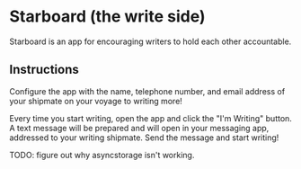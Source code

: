 # Starboard (the write side)
Starboard is an app for encouraging writers to hold each other accountable.

## Instructions
Configure the app with the name, telephone number, and email address of
your shipmate on your voyage to writing more!

Every time you start writing, open the app and click the "I'm Writing" button.
A text message will be prepared and will open in your messaging app, addressed 
to your writing shipmate. Send the message and start writing!

TODO: figure out why asyncstorage isn't working.